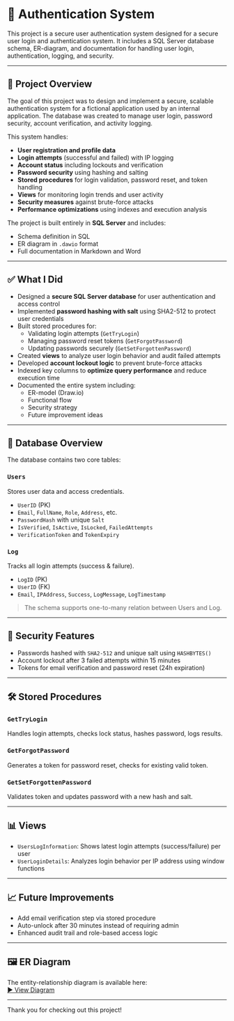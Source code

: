
# 🔐 Authentication System 

This project is a secure user authentication system designed for a secure user login and authentication system. It includes a SQL Server database schema, ER-diagram, and documentation for handling user login, authentication, logging, and security.

---

## 🧾 Project Overview

The goal of this project was to design and implement a secure, scalable authentication system for a fictional application used by an internal application. The database was created to manage user login, password security, account verification, and activity logging.

This system handles:

- **User registration and profile data**
- **Login attempts** (successful and failed) with IP logging
- **Account status** including lockouts and verification
- **Password security** using hashing and salting
- **Stored procedures** for login validation, password reset, and token handling
- **Views** for monitoring login trends and user activity
- **Security measures** against brute-force attacks
- **Performance optimizations** using indexes and execution analysis

The project is built entirely in **SQL Server** and includes:
- Schema definition in SQL
- ER diagram in `.dawio` format
- Full documentation in Markdown and Word

---


## ✅ What I Did

- Designed a **secure SQL Server database** for user authentication and access control  
- Implemented **password hashing with salt** using SHA2-512 to protect user credentials  
- Built stored procedures for:
  - Validating login attempts (`GetTryLogin`)
  - Managing password reset tokens (`GetForgotPassword`)
  - Updating passwords securely (`GetSetForgottenPassword`)
- Created **views** to analyze user login behavior and audit failed attempts
- Developed **account lockout logic** to prevent brute-force attacks
- Indexed key columns to **optimize query performance** and reduce execution time
- Documented the entire system including:
  - ER-model (Draw.io)
  - Functional flow
  - Security strategy
  - Future improvement ideas

---

## 🧩 Database Overview

The database contains two core tables:

### `Users`
Stores user data and access credentials.

- `UserID` (PK)
- `Email`, `FullName`, `Role`, `Address`, etc.
- `PasswordHash` with unique `Salt`
- `IsVerified`, `IsActive`, `IsLocked`, `FailedAttempts`
- `VerificationToken` and `TokenExpiry`

### `Log`
Tracks all login attempts (success & failure).

- `LogID` (PK)
- `UserID` (FK)
- `Email`, `IPAddress`, `Success`, `LogMessage`, `LogTimestamp`

> The schema supports one-to-many relation between Users and Log.

---

## 🔐 Security Features

- Passwords hashed with `SHA2-512` and unique salt using `HASHBYTES()`
- Account lockout after 3 failed attempts within 15 minutes
- Tokens for email verification and password reset (24h expiration)

---

## 🛠 Stored Procedures

### `GetTryLogin`
Handles login attempts, checks lock status, hashes password, logs results.

### `GetForgotPassword`
Generates a token for password reset, checks for existing valid token.

### `GetSetForgottenPassword`
Validates token and updates password with a new hash and salt.

---

## 📊 Views

- `UsersLogInformation`: Shows latest login attempts (success/failure) per user
- `UserLoginDetails`: Analyzes login behavior per IP address using window functions

---

## 📈 Future Improvements

- Add email verification step via stored procedure
- Auto-unlock after 30 minutes instead of requiring admin
- Enhanced audit trail and role-based access logic

---

## 🖼 ER Diagram

The entity-relationship diagram is available here:  
[▶️ View Diagram](diagrams/database-model.drawio)

---


Thank you for checking out this project!

